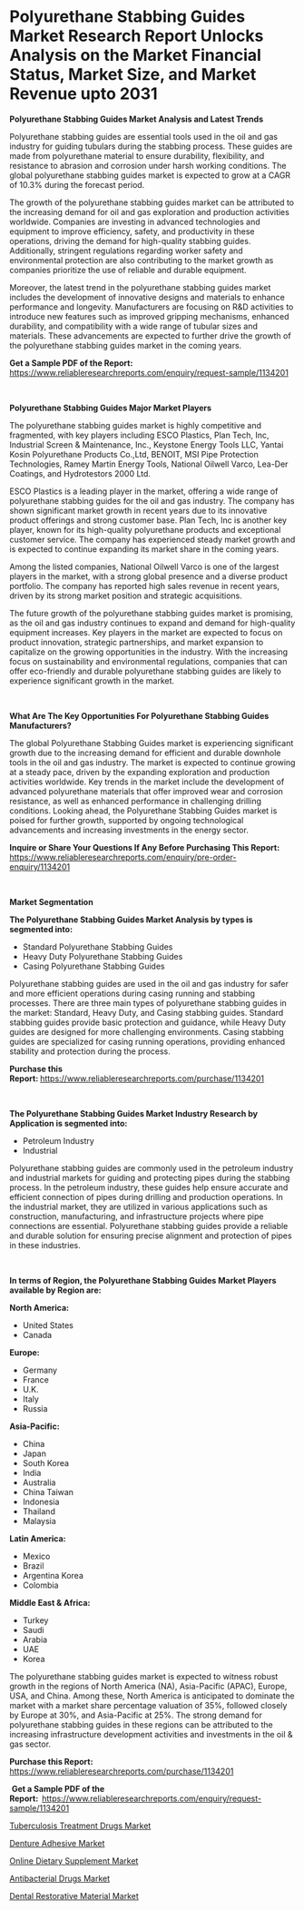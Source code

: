 <p><h1>Polyurethane Stabbing Guides Market Research Report Unlocks Analysis on the Market Financial Status, Market Size, and Market Revenue upto 2031</h1></p><p><strong>Polyurethane Stabbing Guides Market Analysis and Latest Trends</strong></p>
<p><p>Polyurethane stabbing guides are essential tools used in the oil and gas industry for guiding tubulars during the stabbing process. These guides are made from polyurethane material to ensure durability, flexibility, and resistance to abrasion and corrosion under harsh working conditions. The global polyurethane stabbing guides market is expected to grow at a CAGR of 10.3% during the forecast period.</p><p>The growth of the polyurethane stabbing guides market can be attributed to the increasing demand for oil and gas exploration and production activities worldwide. Companies are investing in advanced technologies and equipment to improve efficiency, safety, and productivity in these operations, driving the demand for high-quality stabbing guides. Additionally, stringent regulations regarding worker safety and environmental protection are also contributing to the market growth as companies prioritize the use of reliable and durable equipment.</p><p>Moreover, the latest trend in the polyurethane stabbing guides market includes the development of innovative designs and materials to enhance performance and longevity. Manufacturers are focusing on R&D activities to introduce new features such as improved gripping mechanisms, enhanced durability, and compatibility with a wide range of tubular sizes and materials. These advancements are expected to further drive the growth of the polyurethane stabbing guides market in the coming years.</p></p>
<p><strong>Get a Sample PDF of the Report:&nbsp;</strong> <a href="https://www.reliableresearchreports.com/enquiry/request-sample/1134201">https://www.reliableresearchreports.com/enquiry/request-sample/1134201</a></p>
<p>&nbsp;</p>
<p><strong>Polyurethane Stabbing Guides Major Market Players</strong></p>
<p><p>The polyurethane stabbing guides market is highly competitive and fragmented, with key players including ESCO Plastics, Plan Tech, Inc, Industrial Screen & Maintenance, Inc., Keystone Energy Tools LLC, Yantai Kosin Polyurethane Products Co.,Ltd, BENOIT, MSI Pipe Protection Technologies, Ramey Martin Energy Tools, National Oilwell Varco, Lea-Der Coatings, and Hydrotestors 2000 Ltd. </p><p>ESCO Plastics is a leading player in the market, offering a wide range of polyurethane stabbing guides for the oil and gas industry. The company has shown significant market growth in recent years due to its innovative product offerings and strong customer base. Plan Tech, Inc is another key player, known for its high-quality polyurethane products and exceptional customer service. The company has experienced steady market growth and is expected to continue expanding its market share in the coming years.</p><p>Among the listed companies, National Oilwell Varco is one of the largest players in the market, with a strong global presence and a diverse product portfolio. The company has reported high sales revenue in recent years, driven by its strong market position and strategic acquisitions.</p><p>The future growth of the polyurethane stabbing guides market is promising, as the oil and gas industry continues to expand and demand for high-quality equipment increases. Key players in the market are expected to focus on product innovation, strategic partnerships, and market expansion to capitalize on the growing opportunities in the industry. With the increasing focus on sustainability and environmental regulations, companies that can offer eco-friendly and durable polyurethane stabbing guides are likely to experience significant growth in the market.</p></p>
<p>&nbsp;</p>
<p><strong>What Are The Key Opportunities For Polyurethane Stabbing Guides Manufacturers?</strong></p>
<p><p>The global Polyurethane Stabbing Guides market is experiencing significant growth due to the increasing demand for efficient and durable downhole tools in the oil and gas industry. The market is expected to continue growing at a steady pace, driven by the expanding exploration and production activities worldwide. Key trends in the market include the development of advanced polyurethane materials that offer improved wear and corrosion resistance, as well as enhanced performance in challenging drilling conditions. Looking ahead, the Polyurethane Stabbing Guides market is poised for further growth, supported by ongoing technological advancements and increasing investments in the energy sector.</p></p>
<p><strong>Inquire or Share Your Questions If Any Before Purchasing This Report:</strong> <a href="https://www.reliableresearchreports.com/enquiry/pre-order-enquiry/1134201">https://www.reliableresearchreports.com/enquiry/pre-order-enquiry/1134201</a></p>
<p>&nbsp;</p>
<p><strong>Market Segmentation</strong></p>
<p><strong>The Polyurethane Stabbing Guides Market Analysis by types is segmented into:</strong></p>
<p><ul><li>Standard Polyurethane Stabbing Guides</li><li>Heavy Duty Polyurethane Stabbing Guides</li><li>Casing Polyurethane Stabbing Guides</li></ul></p>
<p><p>Polyurethane stabbing guides are used in the oil and gas industry for safer and more efficient operations during casing running and stabbing processes. There are three main types of polyurethane stabbing guides in the market: Standard, Heavy Duty, and Casing stabbing guides. Standard stabbing guides provide basic protection and guidance, while Heavy Duty guides are designed for more challenging environments. Casing stabbing guides are specialized for casing running operations, providing enhanced stability and protection during the process.</p></p>
<p><strong>Purchase this Report:&nbsp;</strong><a href="https://www.reliableresearchreports.com/purchase/1134201">https://www.reliableresearchreports.com/purchase/1134201</a></p>
<p>&nbsp;</p>
<p><strong>The Polyurethane Stabbing Guides Market Industry Research by Application is segmented into:</strong></p>
<p><ul><li>Petroleum Industry</li><li>Industrial</li></ul></p>
<p><p>Polyurethane stabbing guides are commonly used in the petroleum industry and industrial markets for guiding and protecting pipes during the stabbing process. In the petroleum industry, these guides help ensure accurate and efficient connection of pipes during drilling and production operations. In the industrial market, they are utilized in various applications such as construction, manufacturing, and infrastructure projects where pipe connections are essential. Polyurethane stabbing guides provide a reliable and durable solution for ensuring precise alignment and protection of pipes in these industries.</p></p>
<p>&nbsp;</p>
<p><strong>In terms of Region, the Polyurethane Stabbing Guides Market Players available by Region are:</strong></p>
<p>
    <p> <strong> North America: </strong>
        <ul>
            <li>United States</li>
            <li>Canada</li>
        </ul>
        </p> 
    <p> <strong> Europe: </strong>
        <ul>
            <li>Germany</li>
            <li>France</li>
            <li>U.K.</li>
            <li>Italy</li>
            <li>Russia</li>
        </ul>
        </p> 
    <p> <strong> Asia-Pacific: </strong>
        <ul>
            <li>China</li>
            <li>Japan</li>
            <li>South Korea</li>
            <li>India</li>
            <li>Australia</li>
            <li>China Taiwan</li>
            <li>Indonesia</li>
            <li>Thailand</li>
            <li>Malaysia</li>
        </ul>
        </p> 
    <p> <strong> Latin America: </strong>
        <ul>
            <li>Mexico</li>
            <li>Brazil</li>
            <li>Argentina Korea</li>
            <li>Colombia</li>
        </ul>
        </p> 
    <p> <strong> Middle East & Africa: </strong>
        <ul>
            <li>Turkey</li>
            <li>Saudi</li>
            <li>Arabia</li>
            <li>UAE</li>
            <li>Korea</li>
        </ul>
    </p>
    </p>
<p><p>The polyurethane stabbing guides market is expected to witness robust growth in the regions of North America (NA), Asia-Pacific (APAC), Europe, USA, and China. Among these, North America is anticipated to dominate the market with a market share percentage valuation of 35%, followed closely by Europe at 30%, and Asia-Pacific at 25%. The strong demand for polyurethane stabbing guides in these regions can be attributed to the increasing infrastructure development activities and investments in the oil & gas sector.</p></p>
<p><strong>Purchase this Report: </strong><a href="https://www.reliableresearchreports.com/purchase/1134201">https://www.reliableresearchreports.com/purchase/1134201</a></p>
<p>&nbsp;<strong>Get a Sample PDF of the Report:&nbsp;&nbsp;</strong><a href="https://www.reliableresearchreports.com/enquiry/request-sample/1134201">https://www.reliableresearchreports.com/enquiry/request-sample/1134201</a></p>
<p><strong></strong></p>
<p><p><a href="https://medium.com/@ericsanford98567/tuberculosis-treatment-drugs-market-insight-market-trends-growth-forecasted-from-2024-to-2031-8b1c6f6618ac">Tuberculosis Treatment Drugs Market</a></p><p><a href="https://medium.com/@cletusdoyle654/denture-adhesive-market-size-market-outlook-and-market-forecast-2024-to-2031-b2ec6bc468d0">Denture Adhesive Market</a></p><p><a href="https://medium.com/@sainreportprime/online-dietary-supplement-market-insights-into-market-cagr-market-trends-and-growth-strategies-7af7f0b004bd">Online Dietary Supplement Market</a></p><p><a href="https://medium.com/@ericsanford98567/antibacterial-drugs-market-furnishes-information-on-market-share-market-trends-and-market-growth-eb22a35cc016">Antibacterial Drugs Market</a></p><p><a href="https://medium.com/@cletusdoyle654/dental-restorative-material-market-competitive-analysis-market-trends-and-forecast-to-2031-949228e373be">Dental Restorative Material Market</a></p></p>